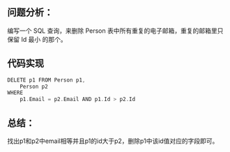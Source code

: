 ## 问题分析： 
编写一个 SQL 查询，来删除 Person 表中所有重复的电子邮箱，重复的邮箱里只保留 Id 最小 的那个。


## 代码实现
```c
DELETE p1 FROM Person p1,
    Person p2
WHERE
    p1.Email = p2.Email AND p1.Id > p2.Id
```
## 总结：
找出p1和p2中email相等并且p1的id大于p2，删除p1中该id值对应的字段即可。